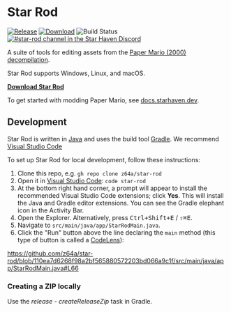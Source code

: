 # Star Rod

[![Release](https://img.shields.io/github/v/release/z64a/star-rod)][releases]
[![Download](https://img.shields.io/github/downloads/z64a/star-rod/total)][download]
![Build Status](https://img.shields.io/github/actions/workflow/status/z64a/star-rod/validate.yaml)
[![#star-rod channel in the Star Haven Discord][discord-badge]][discord]

A suite of tools for editing assets from the [Paper Mario (2000) decompilation](https://github.com/pmret/papermario).

Star Rod supports Windows, Linux, and macOS.

**[Download Star Rod][download]**

To get started with modding Paper Mario, see [docs.starhaven.dev](https://docs.starhaven.dev/tools/decomp/setup.html).

[discord]: https://discord.gg/star-haven
[discord-badge]: https://img.shields.io/discord/279322074412089344?color=%237289DA&logo=discord&logoColor=ffffff&label=%23star-rod
[papermario-repo]: https://github.com/pmret/papermario
[releases]: https://github.com/z64a/star-rodx/releases
[download]: https://github.com/z64a/star-rod/releases/latest

## Development

Star Rod is written in [Java](https://dev.java/) and uses the build tool [Gradle](https://gradle.org/). We recommend [Visual Studio Code](https://code.visualstudio.com/)

To set up Star Rod for local development, follow these instructions:

1. Clone this repo, e.g. `gh repo clone z64a/star-rod`
2. Open it in [Visual Studio Code](https://code.visualstudio.com/): `code star-rod`
3. At the bottom right hand corner, a prompt will appear to install the recommended Visual Studio Code extensions; click **Yes**. This will install the Java and Gradle editor extensions. You can see the Gradle elephant icon in the Activity Bar.
4. Open the Explorer. Alternatively, press <kbd>Ctrl+Shift+E</kbd> / <kbd>⇧⌘E</kbd>.
5. Navigate to `src/main/java/app/StarRodMain.java`.
6. Click the "Run" button above the line declaring the `main` method (this type of button is called a [CodeLens](https://code.visualstudio.com/blogs/2017/02/12/code-lens-roundup)):

https://github.com/z64a/star-rod/blob/110ea7d6268f98a2bf565880572203bd066a9c1f/src/main/java/app/StarRodMain.java#L66

### Creating a ZIP locally

Use the _release_ - _createReleaseZip_ task in Gradle.
